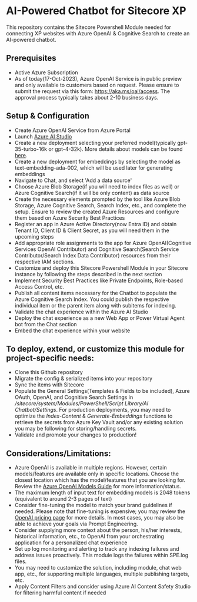 # AI-Powered Chatbot for Sitecore XP
This repository contains the Sitecore Powershell Module needed for connecting XP websites with Azure OpenAI & Cognitive Search to create an AI-powered chatbot.

## Prerequisites
* Active Azure Subscription
* As of today(17-Oct-2023), Azure OpenAI Service is in public preview and only available to customers based on request. Please ensure to submit the request via this form: https://aka.ms/oai/access. The approval process typically takes about 2-10 business days.

## Setup & Configuration
* Create Azure OpenAI Service from Azure Portal
* Launch [Azure AI Studio](https://oai.azure.com/)
* Create a new deployment selecting your preferred model(typically gpt-35-turbo-16k or gpt-4-32k). More details about models can be found [here](https://learn.microsoft.com/en-us/azure/ai-services/openai/concepts/models).
* Create a new deployment for embeddings by selecting the model as text-embedding-ada-002, which will be used later for generating embeddings
* Navigate to Chat, and select 'Add a data source'
* Choose Azure Blob Storage(if you will need to index files as well) or Azure Cognitive Search(if it will be only content) as data source
* Create the necessary elements prompted by the tool like Azure Blob Storage, Azure Cognitive Search, Search Index, etc., and complete the setup. Ensure to review the created Azure Resources and configure them based on Azure Security Best Practices
* Register an app in Azure Active Directory(now Entra ID) and obtain Tenant ID, Client ID & Client Secret, as you will need them in the upcoming steps
* Add appropriate role assignments to the app for Azure OpenAI(Cognitive Services OpenAI Contributor) and Cognitive Search(Search Service Contributor/Search Index Data Contributor) resources from their respective IAM sections.
* Customize and deploy this Sitecore Powershell Module in your Sitecore instance by following the steps described in the next section
* Implement Security Best Practices like Private Endpoints, Role-based Access Control, etc.
* Publish all content items necessary for the Chatbot to populate the Azure Cognitive Search Index. You could publish the respective individual item or the parent item along with subitems for indexing.
* Validate the chat experience within the Azure AI Studio
* Deploy the chat experience as a new Web App or Power Virtual Agent bot from the Chat section
* Embed the chat experience within your website

## To deploy, extend, or customize this module for project-specific needs:
* Clone this Github repository
* Migrate the config & serialized items into your repository
* Sync the items with Sitecore
* Populate the General Settings(Templates & Fields to be included), Azure OAuth, OpenAI, and Cognitive Search Settings in _/sitecore/system/Modules/PowerShell/Script Library/AI Chatbot/Settings_. For production deployments, you may need to optimize the _Index-Content_ & _Generate-Embeddings_ functions to retrieve the secrets from Azure Key Vault and/or any existing solution you may be following for storing/handling secrets.
* Validate and promote your changes to production!

## Considerations/Limitations:
* Azure OpenAI is available in multiple regions. However, certain models/features are available only in specific locations. Choose the closest location which has the model/features that you are looking for. Review the [Azure OpenAI Models Guide](https://learn.microsoft.com/en-us/azure/ai-services/openai/concepts/models) for more information/status.
* The maximum length of input text for embedding models is 2048 tokens (equivalent to around 2-3 pages of text)
* Consider fine-tuning the model to match your brand guidelines if needed. Please note that fine-tuning is expensive; you may review the [OpenAI pricing page](https://azure.microsoft.com/en-us/pricing/details/cognitive-services/openai-service/) for more details. In most cases, you may also be able to achieve your goals via Prompt Engineering.
* Consider supplying more context about the person, his/her interests, historical information, etc., to OpenAI from your orchestrating application for a personalized chat experience
* Set up log monitoring and alerting to track any indexing failures and address issues proactively. This module logs the failures within SPE.log files.
* You may need to customize the solution, including module, chat web app, etc., for supporting multiple languages, multiple publishing targets, etc.
* Apply Content Filters and consider using Azure AI Content Safety Studio for filtering harmful content if needed
